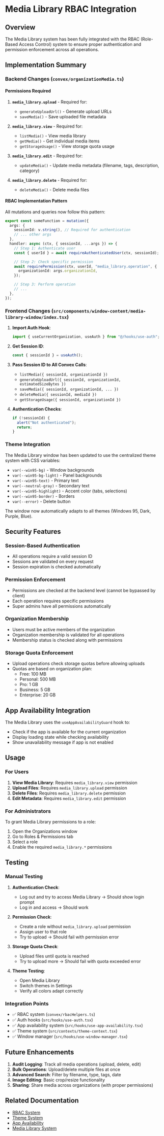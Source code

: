 # Media Library RBAC Integration

## Overview

The Media Library system has been fully integrated with the RBAC (Role-Based Access Control) system to ensure proper authentication and permission enforcement across all operations.

## Implementation Summary

### Backend Changes (`convex/organizationMedia.ts`)

#### Permissions Required

1. **`media_library.upload`** - Required for:
   - `generateUploadUrl()` - Generate upload URLs
   - `saveMedia()` - Save uploaded file metadata

2. **`media_library.view`** - Required for:
   - `listMedia()` - View media library
   - `getMedia()` - Get individual media items
   - `getStorageUsage()` - View storage quota usage

3. **`media_library.edit`** - Required for:
   - `updateMedia()` - Update media metadata (filename, tags, description, category)

4. **`media_library.delete`** - Required for:
   - `deleteMedia()` - Delete media files

#### RBAC Implementation Pattern

All mutations and queries now follow this pattern:

```typescript
export const someFunction = mutation({
  args: {
    sessionId: v.string(), // Required for authentication
    // ... other args
  },
  handler: async (ctx, { sessionId, ...args }) => {
    // Step 1: Authenticate user
    const { userId } = await requireAuthenticatedUser(ctx, sessionId);

    // Step 2: Check specific permission
    await requirePermission(ctx, userId, "media_library.operation", {
      organizationId: args.organizationId,
    });

    // Step 3: Perform operation
    // ...
  },
});
```

### Frontend Changes (`src/components/window-content/media-library-window/index.tsx`)

1. **Import Auth Hook**:
   ```typescript
   import { useCurrentOrganization, useAuth } from "@/hooks/use-auth";
   ```

2. **Get Session ID**:
   ```typescript
   const { sessionId } = useAuth();
   ```

3. **Pass Session ID to All Convex Calls**:
   - `listMedia({ sessionId, organizationId })`
   - `generateUploadUrl({ sessionId, organizationId, estimatedSizeBytes })`
   - `saveMedia({ sessionId, organizationId, ... })`
   - `deleteMedia({ sessionId, mediaId })`
   - `getStorageUsage({ sessionId, organizationId })`

4. **Authentication Checks**:
   ```typescript
   if (!sessionId) {
     alert("Not authenticated");
     return;
   }
   ```

### Theme Integration

The Media Library window has been updated to use the centralized theme system with CSS variables:

- `var(--win95-bg)` - Window backgrounds
- `var(--win95-bg-light)` - Panel backgrounds
- `var(--win95-text)` - Primary text
- `var(--neutral-gray)` - Secondary text
- `var(--win95-highlight)` - Accent color (tabs, selections)
- `var(--win95-border)` - Borders
- `var(--error)` - Delete button

The window now automatically adapts to all themes (Windows 95, Dark, Purple, Blue).

## Security Features

### Session-Based Authentication

- All operations require a valid session ID
- Sessions are validated on every request
- Session expiration is checked automatically

### Permission Enforcement

- Permissions are checked at the backend level (cannot be bypassed by client)
- Each operation requires specific permissions
- Super admins have all permissions automatically

### Organization Membership

- Users must be active members of the organization
- Organization membership is validated for all operations
- Membership status is checked along with permissions

### Storage Quota Enforcement

- Upload operations check storage quotas before allowing uploads
- Quotas are based on organization plan:
  - Free: 100 MB
  - Personal: 500 MB
  - Pro: 1 GB
  - Business: 5 GB
  - Enterprise: 20 GB

## App Availability Integration

The Media Library uses the `useAppAvailabilityGuard` hook to:
- Check if the app is available for the current organization
- Display loading state while checking availability
- Show unavailability message if app is not enabled

## Usage

### For Users

1. **View Media Library**: Requires `media_library.view` permission
2. **Upload Files**: Requires `media_library.upload` permission
3. **Delete Files**: Requires `media_library.delete` permission
4. **Edit Metadata**: Requires `media_library.edit` permission

### For Administrators

To grant Media Library permissions to a role:

1. Open the Organizations window
2. Go to Roles & Permissions tab
3. Select a role
4. Enable the required `media_library.*` permissions

## Testing

### Manual Testing

1. **Authentication Check**:
   - Log out and try to access Media Library → Should show login prompt
   - Log in and access → Should work

2. **Permission Check**:
   - Create a role without `media_library.upload` permission
   - Assign user to that role
   - Try to upload → Should fail with permission error

3. **Storage Quota Check**:
   - Upload files until quota is reached
   - Try to upload more → Should fail with quota exceeded error

4. **Theme Testing**:
   - Open Media Library
   - Switch themes in Settings
   - Verify all colors adapt correctly

### Integration Points

- ✅ RBAC system (`convex/rbacHelpers.ts`)
- ✅ Auth hooks (`src/hooks/use-auth.tsx`)
- ✅ App availability system (`src/hooks/use-app-availability.tsx`)
- ✅ Theme system (`src/contexts/theme-context.tsx`)
- ✅ Window manager (`src/hooks/use-window-manager.tsx`)

## Future Enhancements

1. **Audit Logging**: Track all media operations (upload, delete, edit)
2. **Bulk Operations**: Upload/delete multiple files at once
3. **Advanced Search**: Filter by filename, type, tags, date
4. **Image Editing**: Basic crop/resize functionality
5. **Sharing**: Share media across organizations (with proper permissions)

## Related Documentation

- [RBAC System](./RBAC_END_USER_DOCS.md)
- [Theme System](./THEME_SYSTEM.md)
- [App Availability](./APP_AVAILABILITY_SYSTEM.md)
- [Media Library System](./MEDIA_LIBRARY_SYSTEM.md)
